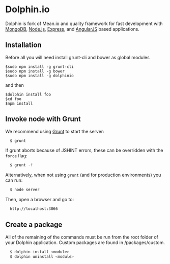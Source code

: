 # Dolphin.io
Dolphin is fork of Mean.io and quality framework for fast development with [MongoDB](http://www.mongodb.org/), [Node.js](http://www.nodejs.org/), [Express](http://expressjs.com/), and [AngularJS](http://angularjs.org/) based applications. 

## Installation

Before all you will need install grunt-cli and bower as global modules

    $sudo npm install -g grunt-cli
    $sudo npm install -g bower
    $sudo npm install -g dolphinio


and then

    $dolphin install foo
    $cd foo
    $npm install

## Invoke node with Grunt
We recommend using [Grunt](https://github.com/gruntjs/grunt-cli) to start the server:
```bash
  $ grunt
```

If grunt aborts because of JSHINT errors, these can be overridden with the `force` flag:
```bash
  $ grunt -f
```

Alternatively, when not using `grunt` (and for production environments) you can run:
```bash
  $ node server
```

Then, open a browser and go to:
```bash
  http://localhost:3066
```

## Create a package

All of the remaining of the commands must be run from the root folder of your Dolphin application. Custom packages are found in /packages/custom.

```bash
  $ dolphin install <module>
  $ dolphin uninstall <module>
```
